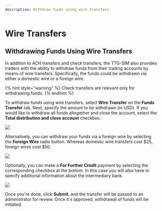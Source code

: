 ```yaml
---
description: Withdraw funds using wire transfers
---
```


# Wire Transfers

## Withdrawing Funds Using Wire Transfers

In addition to ACH transfers and check transfers, the TTG-SIM also provides traders with the ability to withdraw funds from their trading accounts by means of wire transfers. Specifically, the funds could be withdrawn via either a domestic wire or a foreign wire.

{% hint style="warning" %}
Check transfers are relevant only for withdrawing funds.
{% endhint %}

To withdraw funds using wire transfers, select **Wire Transfer** on the **Funds Transfer** tab. Next, specify the amount to be withdrawn \(in USD\). If you would like to withdraw all funds altogether and close the account, select the **Total distribution and close account** checkbox.

![](../../../../../.gitbook/assets/screenshot-2020-03-04-at-17.05.48.png)

Alternatively, you can withdraw your funds via a foreign wire by selecting the **Foreign Wire** radio button. Whereas domestic wire transfers cost $25, foreign wires cost $50.

![](../../../../../.gitbook/assets/screenshot-2020-03-04-at-17.05.53.png)

Optionally, you can make a **For Further Credit** payment by selecting the corresponding checkbox at the bottom. In this case you will also have to specify additional information about the intermediary bank.

![](../../../../../.gitbook/assets/screenshot-2020-03-04-at-17.06.12.png)

Once you're done, click **Submit**, and the transfer will be passed to an administrator for review. Once it's approved, withdrawal of funds will be initiated.

